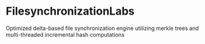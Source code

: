 # FilesynchronizationLabs
Optimized delta-based file synchronization engine utilizing merkle trees and multi-threaded incremental hash computations
